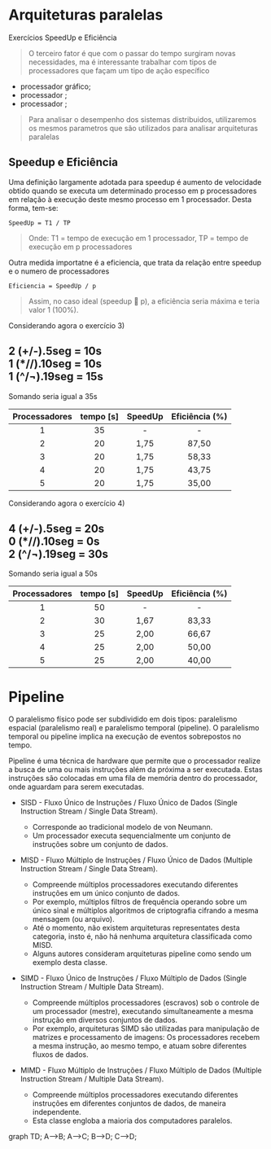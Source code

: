 # Arquiteturas paralelas

Exercícios SpeedUp e Eficiência

> O terceiro fator é que com o passar do tempo surgiram novas necessidades, ma é interessante trabalhar com tipos de processadores que façam um tipo de ação específico 
- processador gráfico;
- processador ;
- processador ;
>Para analisar o desempenho dos sistemas distribuidos, utilizaremos os mesmos parametros que são utilizados para analisar arquiteturas paralelas

## Speedup e Eficiência

Uma definição largamente adotada para speedup é aumento de velocidade obtido quando se executa um determinado processo em p processadores em relação à execução deste mesmo processo em 1 processador. Desta forma, tem-se:
 
    SpeedUp = T1 / TP 

> Onde: T1 = tempo de execução em 1 processador, TP = tempo de execução em p processadores



Outra medida importatne é a eficiencia, que trata da relação entre speedup e o numero de processadores

    Eficiencia = SpeedUp / p

>Assim, no caso ideal (speedup  p), a eficiência seria máxima e teria valor 1 (100%).

Considerando agora o exercício 3)

2 (+/-).5seg = 10s \
1 (*//).10seg = 10s \
1 (^/¬).19seg = 15s
--------------------
Somando seria igual a 35s

| Processadores  | tempo [s] | SpeedUp  | Eficiência (%)  |
| :-------------: | :-------------: | :-------------: | :-------------: |
| 1  | 35  | -  | -  |
| 2  | 20  | 1,75  | 87,50  |
| 3  | 20  | 1,75  | 58,33  |
| 4  | 20  | 1,75  | 43,75  |
| 5  | 20  | 1,75  | 35,00  |

Considerando agora o exercício 4)

4 (+/-).5seg = 20s \
0 (*//).10seg = 0s \
2 (^/¬).19seg = 30s 
--------------------
Somando seria igual a 50s

| Processadores  | tempo [s] | SpeedUp  | Eficiência (%)  |
| :-------------: | :-------------: | :-------------: | :-------------: |
| 1  | 50  | -  | -  |
| 2  | 30  | 1,67  | 83,33  |
| 3  | 25  | 2,00  | 66,67  |
| 4  | 25  | 2,00  | 50,00  |
| 5  | 25  | 2,00  | 40,00  |


# Pipeline

O paralelismo físico pode ser subdividido em dois tipos: paralelismo espacial (paralelismo real) e paralelismo temporal (pipeline). O paralelismo temporal ou pipeline implica na execução de eventos sobrepostos no tempo.

Pipeline é uma técnica de hardware que permite que o processador realize a busca de uma ou mais instruções além da próxima a ser executada. Estas instruções são colocadas em uma fila de memória dentro do processador, onde aguardam para serem executadas.

* SISD - Fluxo Único de Instruções / Fluxo Único de Dados (Single Instruction Stream / Single Data Stream). 
    * Corresponde ao tradicional modelo de von Neumann. 
    * Um processador executa sequencialmente um conjunto de instruções sobre um conjunto de dados.

* MISD - Fluxo Múltiplo de Instruções / Fluxo Único de Dados (Multiple Instruction Stream / Single Data Stream). 
    * Compreende múltiplos processadores executando diferentes instruções em um único conjunto de dados.
    * Por exemplo, múltiplos filtros de frequência operando sobre um único sinal e múltiplos algoritmos de criptografia cifrando a mesma mensagem (ou arquivo).
    * Até o momento, não existem arquiteturas representates desta categoria, insto é, não há nenhuma arquitetura classificada como MISD.
    * Alguns autores consideram arquiteturas pipeline como sendo um exemplo desta classe.

* SIMD - Fluxo Único de Instruções / Fluxo Múltiplo de Dados (Single Instruction Stream / Multiple Data Stream). 
    * Compreende múltiplos processadores (escravos) sob o controle de um processador (mestre), executando simultaneamente a mesma instrução em diversos conjuntos de dados.
    * Por exemplo, arquiteturas SIMD são utilizadas para manipulação de matrizes e processamento de imagens: Os processadores recebem a mesma instrução, ao mesmo tempo, e atuam sobre diferentes fluxos de dados.
    
* MIMD - Fluxo Múltiplo de Instruções / Fluxo Múltiplo de Dados (Multiple Instruction Stream / Multiple Data Stream). 
    * Compreende múltiplos processadores executando diferentes instruções em diferentes conjuntos de dados, de maneira independente.
    * Esta classe engloba a maioria dos computadores paralelos.

graph TD;
    A-->B;
    A-->C;
    B-->D;
    C-->D;






